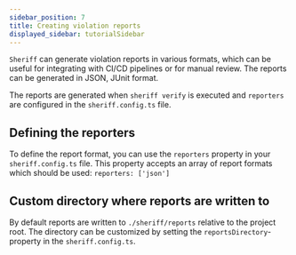```yaml
---
sidebar_position: 7
title: Creating violation reports
displayed_sidebar: tutorialSidebar
---
```


`Sheriff` can generate violation reports in various formats, which can be useful for integrating with CI/CD pipelines or for manual review. The reports can be generated in JSON, JUnit format.

The reports are generated when `sheriff verify` is executed and `reporters` are configured in the `sheriff.config.ts` file.

## Defining the reporters
To define the report format, you can use the `reporters` property in your `sheriff.config.ts` file. This property accepts an array of report formats which should be used: `reporters: ['json']`

## Custom directory where reports are written to
By default reports are written to `./sheriff/reports` relative to the project root. The directory can be customized by setting the `reportsDirectory`- property in the `sheriff.config.ts`.
